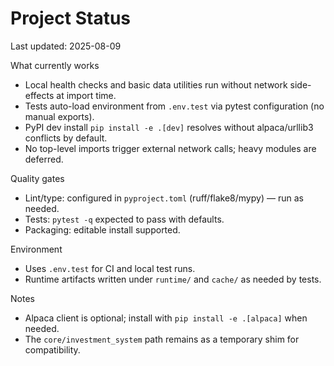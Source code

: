 # Project Status

Last updated: 2025-08-09

What currently works
- Local health checks and basic data utilities run without network side-effects at import time.
- Tests auto-load environment from `.env.test` via pytest configuration (no manual exports).
- PyPI dev install `pip install -e .[dev]` resolves without alpaca/urllib3 conflicts by default.
- No top-level imports trigger external network calls; heavy modules are deferred.

Quality gates
- Lint/type: configured in `pyproject.toml` (ruff/flake8/mypy) — run as needed.
- Tests: `pytest -q` expected to pass with defaults.
- Packaging: editable install supported.

Environment
- Uses `.env.test` for CI and local test runs.
- Runtime artifacts written under `runtime/` and `cache/` as needed by tests.

Notes
- Alpaca client is optional; install with `pip install -e .[alpaca]` when needed.
- The `core/investment_system` path remains as a temporary shim for compatibility.
